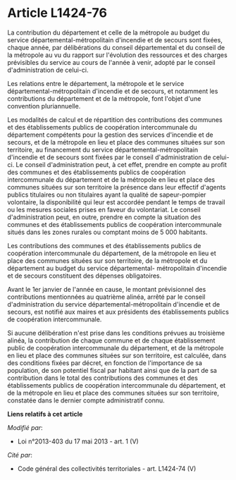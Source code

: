 # Article L1424-76

La contribution du département et celle de la métropole au budget du service départemental-métropolitain d'incendie et de
secours sont fixées, chaque année, par délibérations du  conseil départemental et du conseil de la métropole au vu du rapport
sur l'évolution des ressources et des charges prévisibles du service au cours de l'année à venir, adopté par le conseil
d'administration de celui-ci.

Les relations entre le département, la métropole et le service départemental-métropolitain d'incendie et de secours, et
notamment les contributions du département et de la métropole, font l'objet d'une convention pluriannuelle.

Les modalités de calcul et de répartition des contributions des communes et des établissements publics de coopération
intercommunale du département compétents pour la gestion des services d'incendie et de secours, et de la métropole en lieu et
place des communes situées sur son territoire, au financement du service départemental-métropolitain d'incendie et de secours
sont fixées par le conseil d'administration de celui-ci. Le conseil d'administration peut, à cet effet, prendre en compte au
profit des communes et des établissements publics de coopération intercommunale du département et de la métropole en lieu et
place des communes situées sur son territoire la présence dans leur effectif d'agents publics titulaires ou non titulaires
ayant la qualité de sapeur-pompier volontaire, la disponibilité qui leur est accordée pendant le temps de travail ou les
mesures sociales prises en faveur du volontariat. Le conseil d'administration peut, en outre, prendre en compte la situation
des communes et des établissements publics de coopération intercommunale situés dans les zones rurales ou comptant moins de 5
000 habitants.

Les contributions des communes et des établissements publics de coopération intercommunale du département, de la métropole en
lieu et place des communes situées sur son territoire, de la métropole et du département au budget du service départemental-
métropolitain d'incendie et de secours constituent des dépenses obligatoires.

Avant le 1er janvier de l'année en cause, le montant prévisionnel des contributions mentionnées au quatrième alinéa, arrêté
par le conseil d'administration du service départemental-métropolitain d'incendie et de secours, est notifié aux maires et
aux présidents des établissements publics de coopération intercommunale.

Si aucune délibération n'est prise dans les conditions prévues au troisième alinéa, la contribution de chaque commune et de
chaque établissement public de coopération intercommunale du département, et de la métropole en lieu et place des communes
situées sur son territoire, est calculée, dans des conditions fixées par décret, en fonction de l'importance de sa
population, de son potentiel fiscal par habitant ainsi que de la part de sa contribution dans le total des contributions des
communes et des établissements publics de coopération intercommunale du département, et de la métropole en lieu et place des
communes situées sur son territoire, constatée dans le dernier compte administratif connu.

**Liens relatifs à cet article**

_Modifié par_:

  - Loi n°2013-403 du 17 mai 2013 - art. 1 (V)

_Cité par_:

  - Code général des collectivités territoriales - art. L1424-74 (V)
